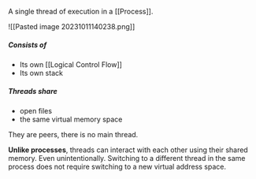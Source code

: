 A single thread of execution in a [[Process]].

![[Pasted image 20231011140238.png]]
##### Consists of
- Its own [[Logical Control Flow]]
- Its own stack

##### Threads share
- open  files
- the same virtual memory space

They are peers, there is no main thread.

**Unlike processes**, threads can interact with each other using their shared memory. Even unintentionally.
Switching to a different thread in the same process does not require switching to a new virtual address space.